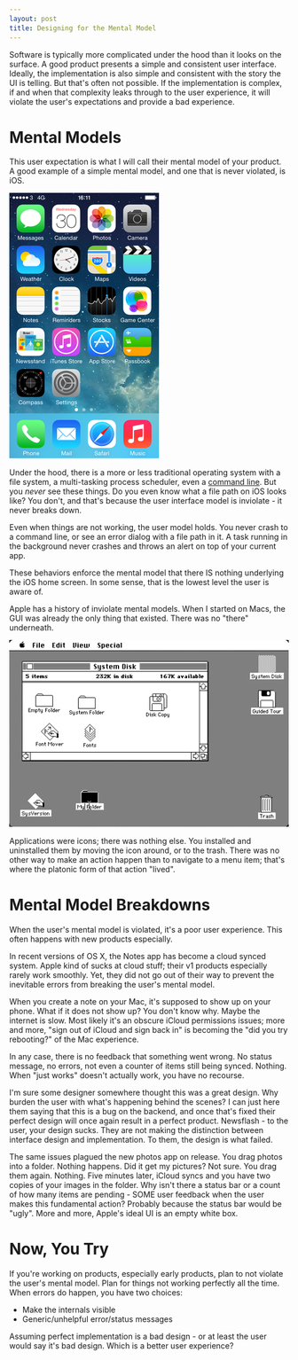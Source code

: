 ```yaml
---
layout: post
title: Designing for the Mental Model
---
```


Software is typically more complicated under the hood than it looks on the surface. A good product presents a simple and consistent user interface. Ideally, the implementation is also simple and consistent with the story the UI is telling. But that's often not possible. If the implementation is complex, if and when that complexity leaks through to the user experience, it will violate the user's expectations and provide a bad experience.


# Mental Models

This user expectation is what I will call their mental model of your product. A good example of a simple mental model, and one that is never violated, is iOS.

![ios home](/images/ios_home.png)

Under the hood, there is a more or less traditional operating system with a file system, a multi-tasking process scheduler, even a [command line](http://www.iphonefaq.org/archives/971616). But you *never* see these things. Do you even know what a file path on iOS looks like? You don't, and that's because the user interface model is inviolate - it never breaks down.

Even when things are not working, the user model holds. You never crash to a command line, or see an error dialog with a file path in it. A task running in the background never crashes and throws an alert on top of your current app.

These behaviors enforce the mental model that there IS nothing underlying the iOS home screen. In some sense, that is the lowest level the user is aware of.

Apple has a history of inviolate mental models. When I started on Macs, the GUI was already the only thing that existed. There was no "there" underneath.

![system 6](/images/system6.jpg)

Applications were icons; there was nothing else. You installed and uninstalled them by moving the icon around, or to the trash. There was no other way to make an action happen than to navigate to a menu item; that's where the platonic form of that action "lived".


# Mental Model Breakdowns

When the user's mental model is violated, it's a poor user experience. This often happens with new products especially.

In recent versions of OS X, the Notes app has become a cloud synced system. Apple kind of sucks at cloud stuff; their v1 products especially rarely work smoothly. Yet, they did not go out of their way to prevent the inevitable errors from breaking the user's mental model.

When you create a note on your Mac, it's supposed to show up on your phone. What if it does not show up? You don't know why. Maybe the internet is slow. Most likely it's an obscure iCloud permissions issues; more and more, "sign out of iCloud and sign back in" is becoming the "did you try rebooting?" of the Mac experience.

In any case, there is no feedback that something went wrong. No status message, no errors, not even a counter of items still being synced. Nothing. When "just works" doesn't actually work, you have no recourse.

I'm sure some designer somewhere thought this was a great design. Why burden the user with what's happening behind the scenes? I can just here them saying that this is a bug on the backend, and once that's fixed their perfect design will once again result in a perfect product. Newsflash - to the user, your design sucks. They are not making the distinction between interface design and implementation. To them, the design is what failed.

The same issues plagued the new photos app on release. You drag photos into a folder. Nothing happens. Did it get my pictures? Not sure. You drag them again. Nothing. Five minutes later, iCloud syncs and you have two copies of your images in the folder. Why isn't there a status bar or a count of how many items are pending - SOME user feedback when the user makes this fundamental action? Probably because the status bar would be "ugly". More and more, Apple's ideal UI is an empty white box.


# Now, You Try

If you're working on products, especially early products, plan to not violate the user's mental model. Plan for things not working perfectly all the time. When errors do happen, you have two choices:

- Make the internals visible
- Generic/unhelpful error/status messages

Assuming perfect implementation is a bad design - or at least the user would say it's bad design. Which is a better user experience?
